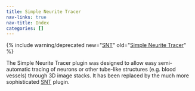```yaml
---
title: Simple Neurite Tracer
nav-links: true
nav-title: Index
categories: []
---
```


{% include warning/deprecated new="[SNT](/plugins/snt)"
  old="[Simple Neurite Tracer](/plugins/simple-neurite-tracer)" %}

The Simple Neurite Tracer plugin was designed to allow easy semi-automatic
tracing of neurons or other tube-like structures (e.g. blood vessels) through
3D image stacks. It has been replaced by the much more sophisticated
[SNT](/plugins/snt) plugin.
